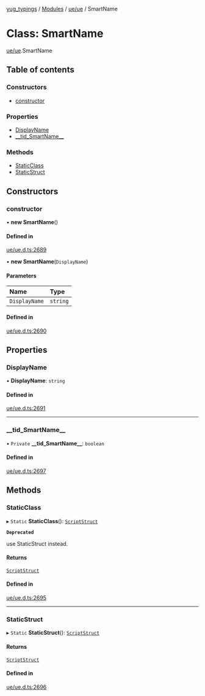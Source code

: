[yug_typings](../README.md) / [Modules](../modules.md) / [ue/ue](../modules/ue_ue.md) / SmartName

# Class: SmartName

[ue/ue](../modules/ue_ue.md).SmartName

## Table of contents

### Constructors

- [constructor](ue_ue.SmartName.md#constructor)

### Properties

- [DisplayName](ue_ue.SmartName.md#displayname)
- [\_\_tid\_SmartName\_\_](ue_ue.SmartName.md#__tid_smartname__)

### Methods

- [StaticClass](ue_ue.SmartName.md#staticclass)
- [StaticStruct](ue_ue.SmartName.md#staticstruct)

## Constructors

### constructor

• **new SmartName**()

#### Defined in

[ue/ue.d.ts:2689](https://github.com/YugMetaverse/yug_typings/blob/b7d9b19/ue/ue.d.ts#L2689)

• **new SmartName**(`DisplayName`)

#### Parameters

| Name | Type |
| :------ | :------ |
| `DisplayName` | `string` |

#### Defined in

[ue/ue.d.ts:2690](https://github.com/YugMetaverse/yug_typings/blob/b7d9b19/ue/ue.d.ts#L2690)

## Properties

### DisplayName

• **DisplayName**: `string`

#### Defined in

[ue/ue.d.ts:2691](https://github.com/YugMetaverse/yug_typings/blob/b7d9b19/ue/ue.d.ts#L2691)

___

### \_\_tid\_SmartName\_\_

• `Private` **\_\_tid\_SmartName\_\_**: `boolean`

#### Defined in

[ue/ue.d.ts:2697](https://github.com/YugMetaverse/yug_typings/blob/b7d9b19/ue/ue.d.ts#L2697)

## Methods

### StaticClass

▸ `Static` **StaticClass**(): [`ScriptStruct`](ue_ue.ScriptStruct.md)

**`Deprecated`**

use StaticStruct instead.

#### Returns

[`ScriptStruct`](ue_ue.ScriptStruct.md)

#### Defined in

[ue/ue.d.ts:2695](https://github.com/YugMetaverse/yug_typings/blob/b7d9b19/ue/ue.d.ts#L2695)

___

### StaticStruct

▸ `Static` **StaticStruct**(): [`ScriptStruct`](ue_ue.ScriptStruct.md)

#### Returns

[`ScriptStruct`](ue_ue.ScriptStruct.md)

#### Defined in

[ue/ue.d.ts:2696](https://github.com/YugMetaverse/yug_typings/blob/b7d9b19/ue/ue.d.ts#L2696)
